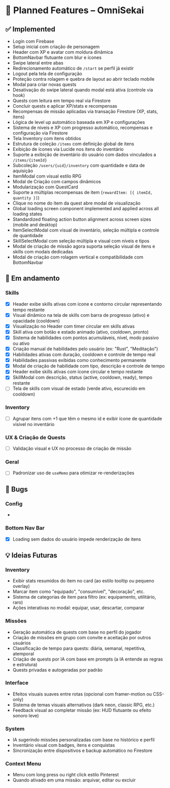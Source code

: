 # 🌟 Planned Features – OmniSekai

## ✅ Implemented
- Login com Firebase
- Setup inicial com criação de personagem
- Header com XP e avatar com moldura dinâmica
- BottomNavbar flutuante com blur e ícones
- Swipe lateral entre abas
- Redirecionamento automático de `/start` se perfil já existir
- Logout pela tela de configuração
- Proteção contra rolagem e quebra de layout ao abrir teclado mobile
- Modal para criar novas quests
- Desativação do swipe lateral quando modal está ativa (controle via hook)
- Quests com leitura em tempo real via Firestore
- Concluir quests e aplicar XP/stats e recompensas
- Recompensas de missão aplicadas via transação Firestore (XP, stats, itens)
- Lógica de level up automático baseada em XP e configurações
- Sistema de níveis e XP com progresso automático, recompensas e configuração via Firestore
- Tela Inventory com itens obtidos
- Estrutura de coleção `/items` com definição global de itens
- Exibição de ícones via Lucide nos itens do inventário
- Suporte a exibição de inventário do usuário com dados vinculados a `/items/{itemId}`
- Subcoleção `/users/{uid}/inventory` com quantidade e data de aquisição
- ItemModal com visual estilo RPG
- Modal de Criação com campos dinâmicos
- Modularização com QuestCard
- Suporte a múltiplas recompensas de item (`rewardItem: [{ itemId, quantity }]`)
- Clique no nome do item da quest abre modal de visualização
- Global loading screen component implemented and applied across all loading states
- Standardized floating action button alignment across screen sizes (mobile and desktop)
- ItemSelectModal com visual de inventário, seleção múltipla e controle de quantidade
- SkillSelectModal com seleção múltipla e visual com níveis e tipos
- Modal de criação de missão agora suporta seleção visual de itens e skills com modais dedicadas
- Modal de criação com rolagem vertical e compatibilidade com BottomNavbar

## 💜 Em andamento

### Skills
- [x] Header exibe skills ativas com ícone e contorno circular representando tempo restante
- [x] Visual dinâmico na tela de skills com barra de progresso (ativo) e opacidade (cooldown)
- [x] Visualização no Header com timer circular em skills ativas
- [x] Skill ativa com botão e estado animado (ativo, cooldown, pronto)
- [x] Sistema de habilidades com pontos acumuláveis, nível, modo passivo ou ativo
- [x] Criação manual de habilidades pelo usuário (ex: "Rust", "Meditação")
- [x] Habilidades ativas com duração, cooldown e controle de tempo real
- [x] Habilidades passivas exibidas como conhecimento permanente
- [x] Modal de criação de habilidade com tipo, descrição e controle de tempo
- [x] Header exibe skills ativas com ícone circular e tempo restante
- [x] SkillModal com descrição, status (active, cooldown, ready), tempo restante
- [ ] Tela de skills com visual de estado (verde ativo, escurecido em cooldown)

### Inventory
- [ ] Agrupar itens com +1 que têm o mesmo id e exibir ícone de quantidade visível no inventário

### UX & Criação de Quests
- [ ] Validação visual e UX no processo de criação de missão

### Geral
- [ ] Padronizar uso de `useMemo` para otimizar re-renderizações

## 🐞 Bugs

### Config

-

### Bottom Nav Bar
- [x] Loading sem dados do usuário impede renderização de itens

## 💡 Ideias Futuras

### Inventory
- Exibir stats resumidos do item no card (ao estilo tooltip ou pequeno overlay)
- Marcar item como "equipado", "consumível", "decoração", etc.
- Sistema de categorias de item para filtro (ex: equipamento, utilitário, raro)
- Ações interativas no modal: equipar, usar, descartar, comparar

### Missões
- Geração automática de quests com base no perfil do jogador
- Criação de missões em grupo com convite e aceitação por outros usuários
- Classificação de tempo para quests: diária, semanal, repetitiva, atemporal
- Criação de quests por IA com base em prompts (a IA entende as regras e estrutura)
- Quests privadas e autogeradas por padrão

### Interface
- Efeitos visuais suaves entre rotas (opcional com framer-motion ou CSS-only)
- Sistema de temas visuais alternativos (dark neon, classic RPG, etc.)
- Feedback visual ao completar missão (ex: HUD flutuante ou efeito sonoro leve)

### System
- IA sugerindo missões personalizadas com base no histórico e perfil
- Inventário visual com badges, itens e conquistas
- Sincronização entre dispositivos e backup automático no Firestore

### Context Menu
- Menu com long press ou right click estilo Pinterest
- Quando ativado em uma missão: arquivar, editar ou excluir


